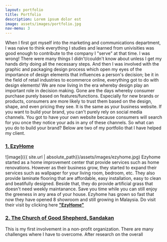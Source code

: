 ```yaml
---
layout: portfolio
title: Portfolio
description: Lorem ipsum dolor est
image: assets/images/portfolio.jpg
nav-menu: 3
---
```


When I first got myself into the marketing and communications department, I was naive to think everything I studies and learned from univisities was good enough to contribute to the company I "serve" at that time. I was wrong! There were many things I didn't/couldn't know about unless I get my hands dirty doing all the necessary steps. And then I was involved with the graphic and packaging design process which open my eyes of the importance of design elements that influences a person's decision; be it in the field of retail industries to ecommerce online, everything got to do with design elements! We are now living in the era whereby design play an important role in decision making. Gone are the days whereby consumer purchase purely based on features/functions. Especially for new brands or products, consumers are more likely to trust them based on the design, shape, and even pricing they see. It is the same as your business website. If you want to build your brand, you can't purely rely on social media channels. You got to have your own website because consumers will search for you once they notice your ads in any of these channels.
So what can you do to build your brand?
Below are two of my portfolio that I have helped my client. 

<h3><strong><a href="http://www.ezyhome2u.com" target="_blank">1. EzyHome</a></strong></h3>
![image]({{ site.url | absolute_path}}/assets/images/ezyhome.jpg)
Ezyhome started as a home improvement center that provide services such as home renovations. However as their business grow, they started to expand their services such as wallpaper for your living room, bedroom, etc. They also provide laminate flooring that are affordable, easy installation, easy to clean and beatifully designed. Beside that, they do provide artificial grass that doesn't need weekly maintanance. Save you time while you can still enjoy the greeness in any area of your house. Ezyhome has grown so fast that now they have opened 8 showroom and still growing in Malaysia. Do visit their visit by clicking here <strong><a href="http://www.ezyhome2u.com" target="_blank">"EzyHome"</a></strong>

<h3><strong><a href="http://www.cogssandakan.com" target="_blank">2. The Church of Good Shepherd, Sandakan</a></strong></h3>
This is my first involvement in a non-profit organization. There are many challenges where I have to overcome. After research on the overall 
